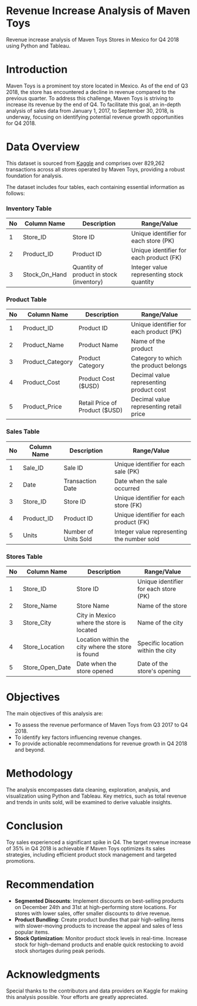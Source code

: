 # Revenue Increase Analysis of Maven Toys

Revenue increase analysis of Maven Toys Stores in Mexico for Q4 2018 using Python and Tableau.

# Introduction

Maven Toys is a prominent toy store located in Mexico. As of the end of Q3 2018, the store has encountered a decline in revenue compared to the previous quarter. To address this challenge, Maven Toys is striving to increase its revenue by the end of Q4. To facilitate this goal, an in-depth analysis of sales data from January 1, 2017, to September 30, 2018, is underway, focusing on identifying potential revenue growth opportunities for Q4 2018.

# **Data Overview**

This dataset is sourced from [Kaggle](https://www.kaggle.com/datasets/mysarahmadbhat/toy-sales/data) and comprises over 829,262 transactions across all stores operated by Maven Toys, providing a robust foundation for analysis.

The dataset includes four tables, each containing essential information as follows:

### Inventory Table

| No | Column Name | Description | Range/Value |
| --- | --- | --- | --- |
| 1 | Store_ID | Store ID | Unique identifier for each store (PK) |
| 2 | Product_ID | Product ID | Unique identifier for each product (FK) |
| 3 | Stock_On_Hand | Quantity of product in stock (inventory) | Integer value representing stock quantity |

### Product Table

| No | Column Name | Description | Range/Value |
| --- | --- | --- | --- |
| 1 | Product_ID | Product ID | Unique identifier for each product (PK) |
| 2 | Product_Name | Product Name | Name of the product |
| 3 | Product_Category | Product Category | Category to which the product belongs |
| 4 | Product_Cost | Product Cost ($USD) | Decimal value representing product cost |
| 5 | Product_Price | Retail Price of Product ($USD) | Decimal value representing retail price |

### Sales Table

| No | Column Name | Description | Range/Value |
| --- | --- | --- | --- |
| 1 | Sale_ID | Sale ID | Unique identifier for each sale (PK) |
| 2 | Date | Transaction Date | Date when the sale occurred |
| 3 | Store_ID | Store ID | Unique identifier for each store (FK) |
| 4 | Product_ID | Product ID | Unique identifier for each product (FK) |
| 5 | Units | Number of Units Sold | Integer value representing the number sold |

### Stores Table

| No | Column Name | Description | Range/Value |
| --- | --- | --- | --- |
| 1 | Store_ID | Store ID | Unique identifier for each store (PK) |
| 2 | Store_Name | Store Name | Name of the store |
| 3 | Store_City | City in Mexico where the store is located | Name of the city |
| 4 | Store_Location | Location within the city where the store is found | Specific location within the city |
| 5 | Store_Open_Date | Date when the store opened | Date of the store's opening |

# Objectives

The main objectives of this analysis are:

- To assess the revenue performance of Maven Toys from Q3 2017 to Q4 2018.
- To identify key factors influencing revenue changes.
- To provide actionable recommendations for revenue growth in Q4 2018 and beyond.

# Methodology

The analysis encompasses data cleaning, exploration, analysis, and visualization using Python and Tableau. Key metrics, such as total revenue and trends in units sold, will be examined to derive valuable insights.

# Conclusion

Toy sales experienced a significant spike in Q4. The target revenue increase of 35% in Q4 2018 is achievable if Maven Toys optimizes its sales strategies, including efficient product stock management and targeted promotions.

# Recommendation

- **Segmented Discounts**: Implement discounts on best-selling products on December 24th and 31st at high-performing store locations. For stores with lower sales, offer smaller discounts to drive revenue.
- **Product Bundling**: Create product bundles that pair high-selling items with slower-moving products to increase the appeal and sales of less popular items.
- **Stock Optimization**: Monitor product stock levels in real-time. Increase stock for high-demand products and enable quick restocking to avoid stock shortages during peak periods.

# Acknowledgments

Special thanks to the contributors and data providers on Kaggle for making this analysis possible. Your efforts are greatly appreciated.
